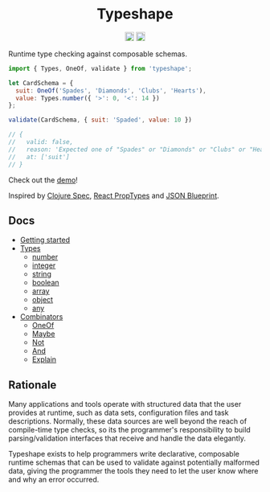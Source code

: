 <h1 align="center">
  Typeshape
</h1>

<p align="center">
  <a href="https://travis-ci.org/danprince/typeshape"><img src="https://travis-ci.org/danprince/typeshape.svg?branch=master" height="18"/></a>
  <a href="https://badge.fury.io/js/typeshape"><img src="https://badge.fury.io/js/typeshape.svg" alt="npm version" height="18"></a>
</p>

Runtime type checking against composable schemas.

```js
import { Types, OneOf, validate } from 'typeshape';

let CardSchema = {
  suit: OneOf('Spades', 'Diamonds', 'Clubs', 'Hearts'),
  value: Types.number({ '>': 0, '<': 14 })
};

validate(CardSchema, { suit: 'Spaded', value: 10 })

// {
//   valid: false,
//   reason: 'Expected one of "Spades" or "Diamonds" or "Clubs" or "Hearts" but got "Spaded"',
//   at: ['suit']
// }
```

Check out the [demo](https://codepen.io/danprince/full/awyREY/)!

Inspired by [Clojure Spec][1], [React PropTypes][2] and [JSON Blueprint][3].

## Docs
* [Getting started](docs/getting-started.md)
* [Types](docs/types.md)
  * [number](docs/types.md#number)
  * [integer](docs/types.md#integer)
  * [string](docs/types.md#string)
  * [boolean](docs/types.md#boolean)
  * [array](docs/types.md#array)
  * [object](docs/types.md#object)
  * [any](docs/types.md#any)
* [Combinators](docs/combinators.md)
  * [OneOf](docs/combinators.md#OneOf)
  * [Maybe](docs/combinators.md#Maybe)
  * [Not](docs/combinators.md#Not)
  * [And](docs/combinators.md#And)
  * [Explain](docs/combinators.md#Explain)

## Rationale
Many applications and tools operate with structured data that the user provides at runtime, such as data sets, configuration files and task descriptions. Normally, these data sources are well beyond the reach of compile-time type checks, so its the programmer's responsibility to build parsing/validation interfaces that receive and handle the data elegantly.

Typeshape exists to help programmers write declarative, composable runtime schemas that can be used to validate against potentially malformed data, giving the programmer the tools they need to let the user know where and why an error occurred.

[1]: https://clojure.org/about/spec
[2]: https://www.npmjs.com/package/prop-types
[3]: http://www.json-blueprint.org/

